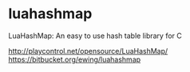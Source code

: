 luahashmap
==========

LuaHashMap: An easy to use hash table library for C

http://playcontrol.net/opensource/LuaHashMap/
https://bitbucket.org/ewing/luahashmap
